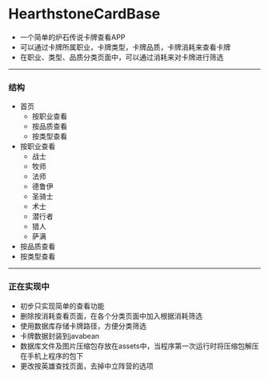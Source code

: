 # HearthstoneCardBase

- 一个简单的炉石传说卡牌查看APP
- 可以通过卡牌所属职业，卡牌类型，卡牌品质，卡牌消耗来查看卡牌
- 在职业、类型、品质分类页面中，可以通过消耗来对卡牌进行筛选

-------

### 结构
- 首页
    - 按职业查看
    - 按品质查看
    - 按类型查看
- 按职业查看
    - 战士
    - 牧师
    - 法师
    - 德鲁伊
    - 圣骑士
    - 术士
    - 潜行者
    - 猎人
    - 萨满
- 按品质查看
- 按类型查看
-------

### 正在实现中
- 初步只实现简单的查看功能
- 删除按消耗查看页面，在各个分类页面中加入根据消耗筛选
- 使用数据库存储卡牌路径，方便分类筛选
- 卡牌数据封装到javabean
- 数据库文件及图片压缩包存放在assets中，当程序第一次运行时将压缩包解压在手机上程序的包下
- 更改按英雄查找页面，去掉中立阵营的选项

